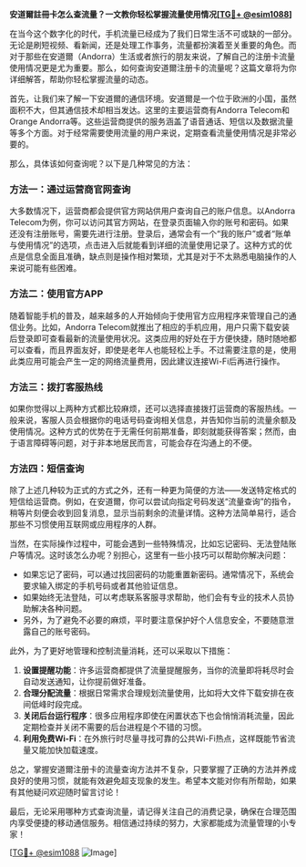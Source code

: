 **安道爾註冊卡怎么查流量？一文教你轻松掌握流量使用情况[[TG💪+ @esim1088](https://t.me/s/esim1088)]**

在当今这个数字化的时代，手机流量已经成为了我们日常生活不可或缺的一部分。无论是刷短视频、看新闻，还是处理工作事务，流量都扮演着至关重要的角色。而对于那些在安道爾（Andorra）生活或者旅行的朋友来说，了解自己的注册卡流量使用情况更是尤为重要。那么，如何查询安道爾注册卡的流量呢？这篇文章将为你详细解答，帮助你轻松掌握流量的动态。

首先，让我们来了解一下安道爾的通信环境。安道爾是一个位于欧洲的小国，虽然面积不大，但其通信技术却相当发达。这里的主要运营商有Andorra Telecom和Orange Andorra等。这些运营商提供的服务涵盖了语音通话、短信以及数据流量等多个方面。对于经常需要使用流量的用户来说，定期查看流量使用情况是非常必要的。

那么，具体该如何查询呢？以下是几种常见的方法：

### 方法一：通过运营商官网查询

大多数情况下，运营商都会提供官方网站供用户查询自己的账户信息。以Andorra Telecom为例，你可以访问其官方网站，在登录页面输入你的账号和密码。如果还没有注册账号，需要先进行注册。登录后，通常会有一个“我的账户”或者“账单与使用情况”的选项，点击进入后就能看到详细的流量使用记录了。这种方式的优点是信息全面且准确，缺点则是操作相对繁琐，尤其是对于不太熟悉电脑操作的人来说可能有些困难。

### 方法二：使用官方APP

随着智能手机的普及，越来越多的人开始倾向于使用官方应用程序来管理自己的通信业务。比如，Andorra Telecom就推出了相应的手机应用，用户只需下载安装后登录即可查看最新的流量使用状况。这类应用的好处在于方便快捷，随时随地都可以查看，而且界面友好，即使是老年人也能轻松上手。不过需要注意的是，使用此类应用可能会产生一定的网络流量费用，因此建议连接Wi-Fi后再进行操作。

### 方法三：拨打客服热线

如果你觉得以上两种方式都比较麻烦，还可以选择直接拨打运营商的客服热线。一般来说，客服人员会根据你的电话号码查询相关信息，并告知你当前的流量余额及使用情况。这种方式的优势在于无需任何前期准备，即刻就能获得答案；然而，由于语言障碍等问题，对于非本地居民而言，可能会存在沟通上的不便。

### 方法四：短信查询

除了上述几种较为正式的方式之外，还有一种更为简便的方法——发送特定格式的短信给运营商。例如，在安道爾，你可以尝试向指定号码发送“流量查询”的指令，稍等片刻便会收到回复消息，显示当前剩余的流量详情。这种方法简单易行，适合那些不习惯使用互联网或应用程序的人群。

当然，在实际操作过程中，可能会遇到一些特殊情况，比如忘记密码、无法登陆账户等情况。这时该怎么办呢？别担心，这里有一些小技巧可以帮助你解决问题：

- 如果忘记了密码，可以通过找回密码的功能重置新密码。通常情况下，系统会要求输入绑定的手机号码或者其他验证信息。
- 如果始终无法登陆，可以考虑联系客服寻求帮助，他们会有专业的技术人员协助解决各种问题。
- 另外，为了避免不必要的麻烦，平时要注意保护好个人信息安全，不要随意泄露自己的账号密码。

此外，为了更好地管理和控制流量消耗，还可以采取以下措施：

1. **设置提醒功能**：许多运营商都提供了流量提醒服务，当你的流量即将耗尽时会自动发送通知，让你提前做好准备。
2. **合理分配流量**：根据日常需求合理规划流量使用，比如将大文件下载安排在夜间低峰时段完成。
3. **关闭后台运行程序**：很多应用程序即使在闲置状态下也会悄悄消耗流量，因此定期检查并关闭不需要的后台进程是个不错的习惯。
4. **利用免费Wi-Fi**：在外旅行时尽量寻找可靠的公共Wi-Fi热点，这样既能节省流量又能加快加载速度。

总之，掌握安道爾注册卡的流量查询方法并不复杂，只要掌握了正确的方法并养成良好的使用习惯，就能有效避免超支现象的发生。希望本文能对你有所帮助，如果有其他疑问欢迎随时留言讨论！

最后，无论采用哪种方式查询流量，请记得关注自己的消费记录，确保在合理范围内享受便捷的移动通信服务。相信通过持续的努力，大家都能成为流量管理的小专家！

[[TG💪+ @esim1088](https://t.me/s/esim1088) ![Image](https://i.postimg.cc/4NQfJmqS/Snipaste-2025-05-13-00-14-12.png)]